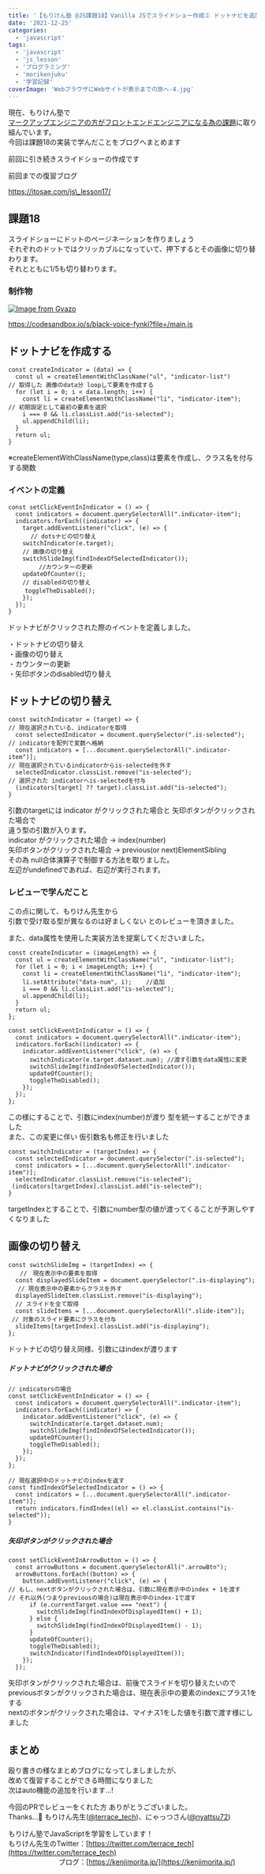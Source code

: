 ```yaml
---
title: '【もりけん塾 @JS課題18】Vanilla JSでスライドショー作成② ドットナビを追加する編'
date: '2021-12-25'
categories:
  - 'javascript'
tags:
  - 'javascript'
  - 'js_lesson'
  - 'プログラミング'
  - 'morikenjuku'
  - '学習記録'
coverImage: 'WebブラウザにWebサイトが表示までの旅へ-4.jpg'
---
```


現在、もりけん塾で  
[マークアップエンジニアの方がフロントエンドエンジニアになる為の課題](https://github.com/sae-github/handsonFrontend/blob/master/work/markup/1.md)に取り組んでいます。  
今回は課題18の実装で学んだことをブログへまとめます

前回に引き続きスライドショーの作成です

前回までの復習ブログ

https://itosae.com/js\_lesson17/

## 課題18

スライドショーにドットのページネーションを作りましょう  
それぞれのドットではクリッカブルになっていて、押下するとその画像に切り替わります。  
それとともに1/5も切り替わります。

### 制作物

[![Image from Gyazo](/images/0daee0368ae173443b2dc4b618bf0ec3.gif)](https://gyazo.com/0daee0368ae173443b2dc4b618bf0ec3)

https://codesandbox.io/s/black-voice-fynki?file=/main.js

## ドットナビを作成する

```
const createIndicator = (data) => {
  const ul = createElementWithClassName("ul", "indicator-list")
// 取得した 画像のdata分 loopして要素を作成する
  for (let i = 0; i < data.length; i++) {
    const li = createElementWithClassName("li", "indicator-item");
// 初期設定として最初の要素を選択
    i === 0 && li.classList.add("is-selected");
    ul.appendChild(li);
  }
  return ul;
}
```

※createElementWithClassName(type,class)は要素を作成し、クラス名を付与する関数

### イベントの定義

```
const setClickEventInIndicator = () => {
  const indicators = document.querySelectorAll(".indicator-item");
  indicators.forEach((indicator) => {
    target.addEventListener("click", (e) => {
 　  　// dotsナビの切り替え
    switchIndicator(e.target);
    // 画像の切り替え
    switchSlideImg(findIndexOfSelectedIndicator());
　　　　  //カウンターの更新
    updateOfCounter();
    // disabledの切り替え
   　toggleTheDisabled();
    });
  });
}
```

ドットナビがクリックされた際のイベントを定義しました。

・ドットナビの切り替え  
・画像の切り替え  
・カウンターの更新  
・矢印ボタンのdisabled切り替え

## ドットナビの切り替え

```
const switchIndicator = (target) => {
// 現在選択されている、indicatorを取得
  const selectedIndicator = document.querySelector(".is-selected");
// indicatorを配列で変数へ格納
  const indicators = [...document.querySelectorAll(".indicator-item")];
// 現在選択されているindicatorからis-selectedを外す
  selectedIndicator.classList.remove("is-selected");
// 選択された indicatorへis-selectedを付与
  (indicators[target] ?? target).classList.add("is-selected");
}
```

引数のtargetには indicator がクリックされた場合と 矢印ボタンがクリックされた場合で  
違う型の引数が入ります。  
indicator がクリックされた場合 → index(number)  
矢印ボタンがクリックされた場合 → previous(or next)ElementSibling  
その為 null合体演算子で制御する方法を取りました。  
左辺がundefinedであれば、右辺が実行されます。

### レビューで学んだこと

この点に関して、もりけん先生から  
引数で受け取る型が異なるのは好ましくない とのレビューを頂きました。

また、data属性を使用した実装方法を提案してくださいました。

```
const createIndicator = (imageLength) => {
  const ul = createElementWithClassName("ul", "indicator-list");
  for (let i = 0; i < imageLength; i++) {
    const li = createElementWithClassName("li", "indicator-item");
    li.setAttribute("data-num", i);    //追加
    i === 0 && li.classList.add("is-selected");
    ul.appendChild(li);
  }
  return ul;
};

const setClickEventInIndicator = () => {
  const indicators = document.querySelectorAll(".indicator-item");
  indicators.forEach((indicator) => {
    indicator.addEventListener("click", (e) => {
      switchIndicator(e.target.dataset.num); //渡す引数をdata属性に変更
      switchSlideImg(findIndexOfSelectedIndicator());
      updateOfCounter();
      toggleTheDisabled();
    });
  });
};
```

この様にすることで、引数にindex(number)が渡り 型を統一することができました  
また、この変更に伴い 仮引数名も修正を行いました

```
const switchIndicator = (targetIndex) => {
  const selectedIndicator = document.querySelector(".is-selected");
  const indicators = [...document.querySelectorAll(".indicator-item")];
  selectedIndicator.classList.remove("is-selected");
 (indicators[targetIndex].classList.add("is-selected");
}
```

targetIndexとすることで、引数にnumber型の値が渡ってくることが予測しやすくなりました

## 画像の切り替え

```
const switchSlideImg = (targetIndex) => {
　　//　現在表示中の要素を取得
  const displayedSlideItem = document.querySelector(".is-displaying");
　 // 現在表示中の要素からクラスを外す
  displayedSlideItem.classList.remove("is-displaying");
  // スライドを全て取得
  const slideItems = [...document.querySelectorAll(".slide-item")];
 // 対象のスライド要素にクラスを付与
  slideItems[targetIndex].classList.add("is-displaying");
};
```

ドットナビの切り替え同様、引数にはindexが渡ります

##### ドットナビがクリックされた場合

```
// indicatorsの場合
const setClickEventInIndicator = () => {
  const indicators = document.querySelectorAll(".indicator-item");
  indicators.forEach((indicator) => {
    indicator.addEventListener("click", (e) => {
      switchIndicator(e.target.dataset.num);
      switchSlideImg(findIndexOfSelectedIndicator());
      updateOfCounter();
      toggleTheDisabled();
    });
  });
};

// 現在選択中のドットナビのindexを返す
const findIndexOfSelectedIndicator = () => {
  const indicators = [...document.querySelectorAll(".indicator-item")];
  return indicators.findIndex((el) => el.classList.contains("is-selected"));
}
```

##### 矢印ボタンがクリックされた場合

```
const setClickEventInArrowButton = () => {
  const arrowButtons = document.querySelectorAll(".arrowBtn");
  arrowButtons.forEach((button) => {
    button.addEventListener("click", (e) => {
// もし、nextボタンがクリックされた場合は、引数に現在表示中のindex + 1を渡す
// それ以外(つまりpreviousの場合)は現在表示中のindex-1で渡す
      if (e.currentTarget.value === "next") {
        switchSlideImg(findIndexOfDisplayedItem() + 1);
      } else {
        switchSlideImg(findIndexOfDisplayedItem() - 1);
      }
      updateOfCounter();
      toggleTheDisabled();
      switchIndicator(findIndexOfDisplayedItem());
    });
  });
```

矢印ボタンがクリックされた場合は、前後でスライドを切り替えたいので  
previousボタンがクリックされた場合は、現在表示中の要素のindexにプラス1をする  
nextのボタンがクリックされた場合は、マイナス1をした値を引数で渡す様にしました

## まとめ

殴り書きの様なまとめブログになってしましましたが、  
改めて復習することができる時間になりました  
次はauto機能の追加を行います...!

今回のPRでレビューをくれた方 ありがとうございました。  
Thanks...💛 もりけん先生([@terrace_tech](https://twitter.com/terrace_tech))、にゃっつさん([@nyattsu72](https://twitter.com/nyattsu72))

もりけん塾でJavaScriptを学習をしています！  
もりけん先生のTwitter：[https://twitter.com/terrace_tech](https://twitter.com/terrace_tech)  
　　　　　　　 ブログ：[https://kenjimorita.jp/](https://kenjimorita.jp/)

